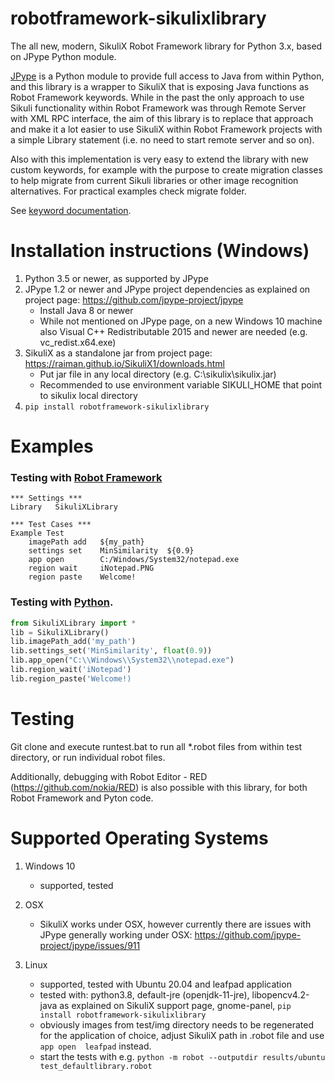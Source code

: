 # robotframework-sikulixlibrary
The all new, modern, SikuliX Robot Framework library for Python 3.x, based on JPype Python module.

[JPype](https://github.com/jpype-project/jpype) is a Python module to provide full access to Java from within Python, and this library is 
a wrapper to SikuliX that is exposing Java functions as Robot Framework keywords. While in the past the only approach to use Sikuli functionality 
within Robot Framework was through Remote Server with XML RPC interface, the aim of this library is to replace that approach and
make it a lot easier to use SikuliX within Robot Framework projects with a simple Library statement (i.e. no need to start remote server and so on).

Also with this implementation is very easy to extend the library with new custom keywords, for example with the purpose to
create migration classes to help migrate from current Sikuli libraries or other image recognition alternatives. For practical examples check migrate folder.

See [keyword documentation](https://adrian-evo.github.io/SikuliXLibrary.html).

# Installation instructions (Windows)

1. Python 3.5 or newer, as supported by JPype
2. JPype 1.2 or newer and JPype project dependencies as explained on project page: https://github.com/jpype-project/jpype
	- Install Java 8 or newer
	- While not mentioned on JPype page, on a new Windows 10 machine also Visual C++ Redistributable 2015 and newer are needed (e.g. vc_redist.x64.exe)
3. SikuliX as a standalone jar from project page: https://raiman.github.io/SikuliX1/downloads.html
	- Put jar file in any local directory (e.g. C:\sikulix\sikulix.jar)
	- Recommended to use environment variable SIKULI_HOME that point to sikulix local directory
4. `pip install robotframework-sikulixlibrary`

# Examples

### Testing with [Robot Framework](https://robotframework.org)
```RobotFramework
*** Settings ***
Library   SikuliXLibrary

*** Test Cases ***
Example Test
    imagePath add   ${my_path}
    settings set  	MinSimilarity  ${0.9}
    app open        C:/Windows/System32/notepad.exe
    region wait     iNotepad.PNG
    region paste    Welcome!
```

### Testing with [Python](https://python.org).
```python
from SikuliXLibrary import *
lib = SikuliXLibrary()
lib.imagePath_add('my_path')
lib.settings_set('MinSimilarity', float(0.9))
lib.app_open("C:\\Windows\\System32\\notepad.exe")
lib.region_wait('iNotepad')
lib.region_paste('Welcome!)
```

# Testing
Git clone and execute runtest.bat to run all *.robot files from within test directory, or run individual robot files.

Additionally, debugging with Robot Editor - RED (https://github.com/nokia/RED) is also possible with this library, for both Robot Framework and Pyton code.

# Supported Operating Systems

1. Windows 10
	- supported, tested

2. OSX
	- SikuliX works under OSX, however currently there are issues with JPype generally working under OSX: https://github.com/jpype-project/jpype/issues/911

3. Linux
	- supported, tested with Ubuntu 20.04 and leafpad application
	- tested with: python3.8, default-jre (openjdk-11-jre), libopencv4.2-java as explained on SikuliX support page, gnome-panel, `pip install robotframework-sikulixlibrary`
	- obviously images from test/img directory needs to be regenerated for the application of choice, adjust SikuliX path in .robot file and use `app open  leafpad` instead.
	- start the tests with e.g. `python -m robot --outputdir results/ubuntu test_defaultlibrary.robot`
